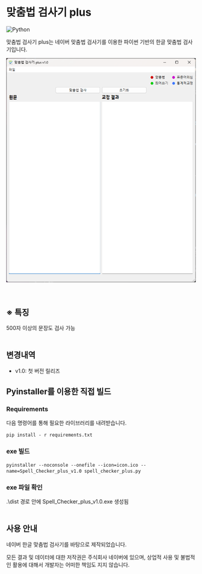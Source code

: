 # 맞춤법 검사기 plus
![Python](https://img.shields.io/badge/Python-3776AB?style=flat&logo=Python&logoColor=white)


맞춤법 검사기 plus는 네이버 맞춤법 검사기를 이용한 파이썬 기반의 한글 맞춤법 검사기입니다.

![스크린샷](img/img001.png)

<br>

## **※ 특징**
500자 이상의 문장도 검사 가능
<br><br>

## **변경내역**
- v1.0: 첫 버전 릴리즈

## Pyinstaller를 이용한 직접 빌드
### **Requirements**
다음 명령어를 통해 필요한 라이브러리를 내려받습니다.
```
pip install - r requirements.txt
```

### **exe 빌드**
```
pyinstaller --noconsole --onefile --icon=icon.ico --name=Spell_Checker_plus_v1.0 spell_checker_plus.py
```

### **exe 파일 확인**
.\dist 경로 안에 Spell_Checker_plus_v1.0.exe 생성됨
<br><br>
## 사용 안내
네이버 한글 맞춤법 검사기를 바탕으로 제작되었습니다.

모든 결과 및 데이터에 대한 저작권은 주식회사 네이버에 있으며, 상업적 사용 및 불법적인 활용에 대해서 개발자는 어떠한 책임도 지지 않습니다.
